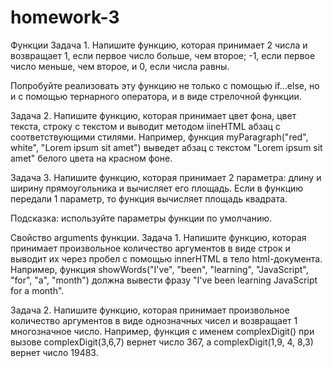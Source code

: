 # homework-3 
Функции
Задача 1. Напишите функцию, которая принимает 2 числа и возвращает 1, если первое число больше, чем второе; -1, если первое число меньше, чем второе, и 0, если числа равны.

Попробуйте реализовать эту функцию не только с помощью if...else, но и с помощью тернарного оператора, и в виде стрелочной функции.

Задача 2. Напишите функцию, которая принимает цвет фона, цвет текста, строку с текстом и выводит методом iineHTML абзац с соответствующими стилями. Например, функция myParagraph("red", white", "Lorem ipsum sit amet") выведет абзац с текстом "Lorem ipsum sit amet" белого цвета на красном фоне.

Задача 3. Напишите функцию, которая принимает 2 параметра: длину и ширину прямоугольника и вычисляет его площадь. Если в функцию передали 1 параметр, то функция вычисляет площадь квадрата.

Подсказка: используйте параметры функции по умолчанию.

Свойство  arguments функции.
Задача 1. Напишите функцию, которая принимает произвольное количество аргументов в виде строк и выводит их через пробел с помощью innerHTML в тело html-документа. Например, функция  showWords("I've", "been", "learning", "JavaScript", "for", "a", "month") должна вывести фразу "I've been learning JavaScript for a month".

Задача 2. Напишите функцию, которая принимает произвольное количество аргументов в виде однозначных чисел и возвращает 1 многозначное число. Например, функция с именем complexDigit() при вызове  complexDigit(3,6,7) вернет число 367, а complexDigit(1,9, 4, 8,3) вернет число 19483.

